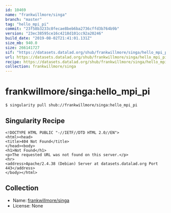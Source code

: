 ```yaml
---
id: 10469
name: "frankwillmore/singa"
branch: "master"
tag: "hello_mpi_pi"
commit: "23f58b3233c0fecae8beb6ba2736cffd3b764b9b"
version: "23ec38595ce16c4218d101cc92a20246"
build_date: "2019-08-02T21:41:01.131Z"
size_mb: 940.0
size: 266141727
sif: "https://datasets.datalad.org/shub/frankwillmore/singa/hello_mpi_pi/2019-08-02-23f58b32-23ec3859/23ec38595ce16c4218d101cc92a20246.sif"
url: https://datasets.datalad.org/shub/frankwillmore/singa/hello_mpi_pi/2019-08-02-23f58b32-23ec3859/
recipe: https://datasets.datalad.org/shub/frankwillmore/singa/hello_mpi_pi/2019-08-02-23f58b32-23ec3859/Singularity
collection: frankwillmore/singa
---
```


# frankwillmore/singa:hello_mpi_pi

```bash
$ singularity pull shub://frankwillmore/singa:hello_mpi_pi
```

## Singularity Recipe

```singularity
<!DOCTYPE HTML PUBLIC "-//IETF//DTD HTML 2.0//EN">
<html><head>
<title>404 Not Found</title>
</head><body>
<h1>Not Found</h1>
<p>The requested URL was not found on this server.</p>
<hr>
<address>Apache/2.4.38 (Debian) Server at datasets.datalad.org Port 443</address>
</body></html>
```

## Collection

 - Name: [frankwillmore/singa](https://github.com/frankwillmore/singa)
 - License: None

